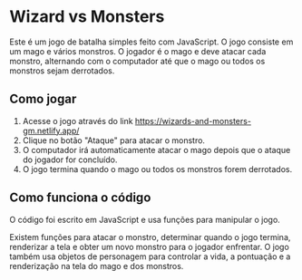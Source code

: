 # Wizard vs Monsters
Este é um jogo de batalha simples feito com JavaScript. O jogo consiste em um mago e vários monstros. O jogador é o mago e deve atacar cada monstro, alternando com o computador até que o mago ou todos os monstros sejam derrotados.

## Como jogar
1. Acesse o jogo através do link https://wizards-and-monsters-gm.netlify.app/
2. Clique no botão "Ataque" para atacar o monstro.
3. O computador irá automaticamente atacar o mago depois que o ataque do jogador for concluído.
4. O jogo termina quando o mago ou todos os monstros forem derrotados.

## Como funciona o código

O código foi escrito em JavaScript e usa funções para manipular o jogo. 

Existem funções para atacar o monstro, determinar quando o jogo termina, renderizar a tela e obter um novo monstro para o jogador enfrentar. O jogo também usa objetos de personagem para controlar a vida, a pontuação e a renderização na tela do mago e dos monstros.

